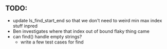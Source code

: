 ## TODO:
- update ls_find_start_end so that we don't need to weird min max index stuff inpred
- Ben investigates where that index out of bound flaky thing came
- can find() handle empty strings?
    - write a few test cases for find
